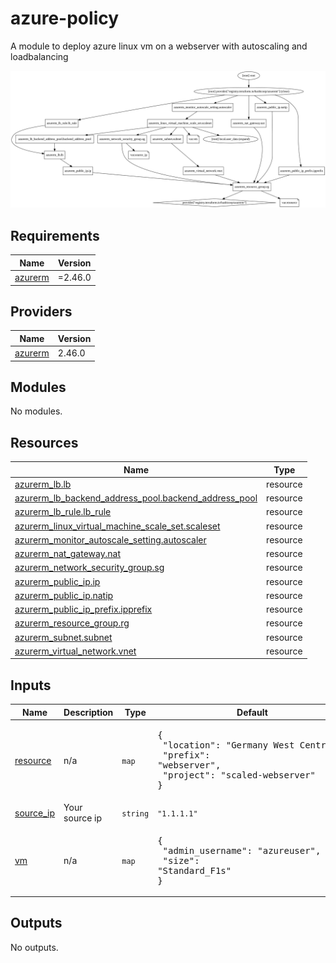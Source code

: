 # azure-policy

A module to deploy azure linux vm on a webserver with autoscaling and loadbalancing

![Alt text](./graph.svg)
<!-- BEGIN_TF_DOCS -->
## Requirements

| Name | Version |
|------|---------|
| <a name="requirement_azurerm"></a> [azurerm](#requirement\_azurerm) | =2.46.0 |

## Providers

| Name | Version |
|------|---------|
| <a name="provider_azurerm"></a> [azurerm](#provider\_azurerm) | 2.46.0 |

## Modules

No modules.

## Resources

| Name | Type |
|------|------|
| [azurerm_lb.lb](https://registry.terraform.io/providers/hashicorp/azurerm/2.46.0/docs/resources/lb) | resource |
| [azurerm_lb_backend_address_pool.backend_address_pool](https://registry.terraform.io/providers/hashicorp/azurerm/2.46.0/docs/resources/lb_backend_address_pool) | resource |
| [azurerm_lb_rule.lb_rule](https://registry.terraform.io/providers/hashicorp/azurerm/2.46.0/docs/resources/lb_rule) | resource |
| [azurerm_linux_virtual_machine_scale_set.scaleset](https://registry.terraform.io/providers/hashicorp/azurerm/2.46.0/docs/resources/linux_virtual_machine_scale_set) | resource |
| [azurerm_monitor_autoscale_setting.autoscaler](https://registry.terraform.io/providers/hashicorp/azurerm/2.46.0/docs/resources/monitor_autoscale_setting) | resource |
| [azurerm_nat_gateway.nat](https://registry.terraform.io/providers/hashicorp/azurerm/2.46.0/docs/resources/nat_gateway) | resource |
| [azurerm_network_security_group.sg](https://registry.terraform.io/providers/hashicorp/azurerm/2.46.0/docs/resources/network_security_group) | resource |
| [azurerm_public_ip.ip](https://registry.terraform.io/providers/hashicorp/azurerm/2.46.0/docs/resources/public_ip) | resource |
| [azurerm_public_ip.natip](https://registry.terraform.io/providers/hashicorp/azurerm/2.46.0/docs/resources/public_ip) | resource |
| [azurerm_public_ip_prefix.ipprefix](https://registry.terraform.io/providers/hashicorp/azurerm/2.46.0/docs/resources/public_ip_prefix) | resource |
| [azurerm_resource_group.rg](https://registry.terraform.io/providers/hashicorp/azurerm/2.46.0/docs/resources/resource_group) | resource |
| [azurerm_subnet.subnet](https://registry.terraform.io/providers/hashicorp/azurerm/2.46.0/docs/resources/subnet) | resource |
| [azurerm_virtual_network.vnet](https://registry.terraform.io/providers/hashicorp/azurerm/2.46.0/docs/resources/virtual_network) | resource |

## Inputs

| Name | Description | Type | Default | Required |
|------|-------------|------|---------|:--------:|
| <a name="input_resource"></a> [resource](#input\_resource) | n/a | `map` | <pre>{<br>  "location": "Germany West Central",<br>  "prefix": "webserver",<br>  "project": "scaled-webserver"<br>}</pre> | no |
| <a name="input_source_ip"></a> [source\_ip](#input\_source\_ip) | Your source ip | `string` | `"1.1.1.1"` | no |
| <a name="input_vm"></a> [vm](#input\_vm) | n/a | `map` | <pre>{<br>  "admin_username": "azureuser",<br>  "size": "Standard_F1s"<br>}</pre> | no |

## Outputs

No outputs.
<!-- END_TF_DOCS -->